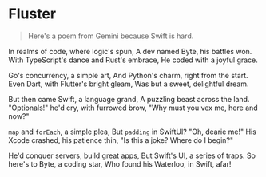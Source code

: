 # Fluster

> Here's a poem from Gemini because Swift is hard.

In realms of code, where logic's spun,
A dev named Byte, his battles won.
With TypeScript's dance and Rust's embrace,
He coded with a joyful grace.

Go's concurrency, a simple art,
And Python's charm, right from the start.
Even Dart, with Flutter's bright gleam,
Was but a sweet, delightful dream.

But then came Swift, a language grand,
A puzzling beast across the land.
"Optionals!" he'd cry, with furrowed brow,
"Why must you vex me, here and now?"

`map` and `forEach`, a simple plea,
But `padding` in SwiftUI? "Oh, dearie me!"
His Xcode crashed, his patience thin,
"Is this a joke? Where do I begin?"

He'd conquer servers, build great apps,
But Swift's UI, a series of traps.
So here's to Byte, a coding star,
Who found his Waterloo, in Swift, afar!
